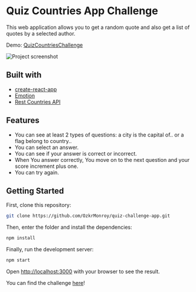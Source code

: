 # Quiz Countries App Challenge

This web application allows you to get a random quote and also get a list of quotes by a selected author.

Demo: [QuizCountriesChallenge](https://countriesquiz.netlify.app/)

![Project screenshot][image]

## Built with

* [create-react-app](https://create-react-app.dev/docs/getting-started/)
* [Emotion](https://emotion.sh/docs/styled)
* [Rest Countries API](https://restcountries.eu/#api-endpoints-capital-city)

## Features
* You can see at least 2 types of questions: a city is the capital of.. or a flag belong to country..
* You can select an answer.
* You can see if your answer is correct or incorrect.
* When You answer correctly, You move on to the next question and your score increment plus one.
* You can try again.

## Getting Started

First, clone this repository:

```bash
git clone https://github.com/OzkrMonroy/quiz-challenge-app.git
```

Then, enter the folder and install the dependencies:
```bash
npm install
```

Finally, run the development server:

```bash
npm start
```

Open [http://localhost:3000](http://localhost:3000) with your browser to see the result.

You can find the challenge [here](https://devchallenges.io/challenges/Bu3G2irnaXmfwQ8sZkw8)!




[image]: https://firebasestorage.googleapis.com/v0/b/producthunt-647c4.appspot.com/o/countriesQuizScreenApp%2FcountriesQuizLaptop.png?alt=media&token=5f872d22-d476-4794-85fa-6099092b34e8 "Project screenshot"
